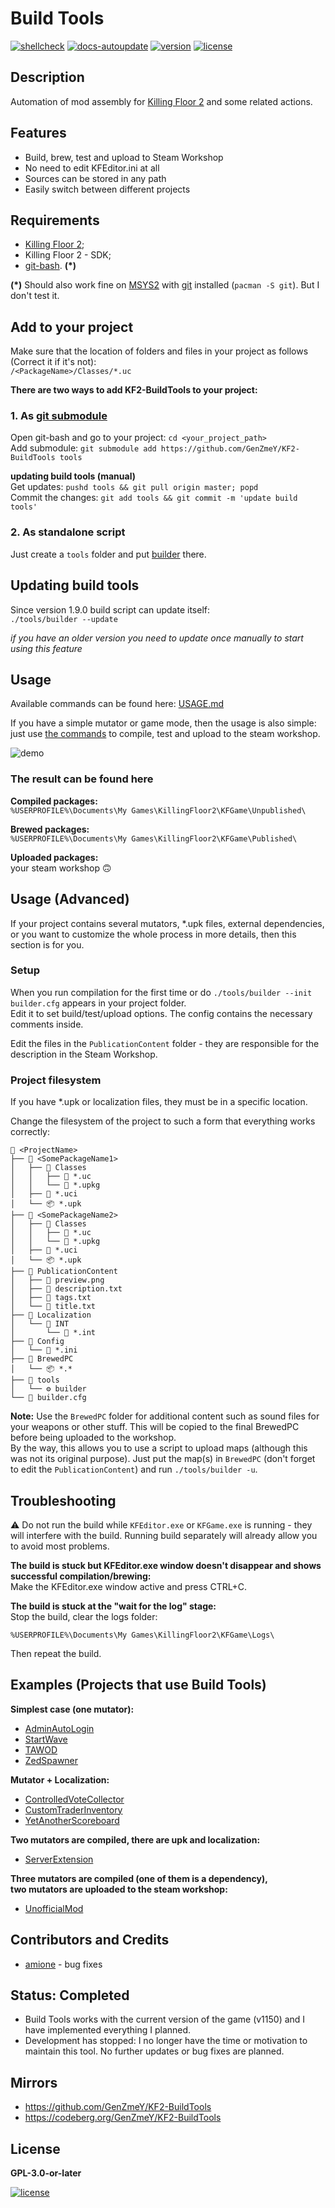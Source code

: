 # Build Tools
[![shellcheck](https://github.com/GenZmeY/KF2-BuildTools/actions/workflows/shellcheck.yml/badge.svg)](https://github.com/GenZmeY/KF2-BuildTools/actions/workflows/shellcheck.yml)
[![docs-autoupdate](https://github.com/GenZmeY/KF2-BuildTools/actions/workflows/docs-autoupdate.yml/badge.svg)](https://github.com/GenZmeY/KF2-BuildTools/actions/workflows/docs-autoupdate.yml)
[![version](https://img.shields.io/github/v/tag/genzmey/KF2-BuildTools)](CHANGELOG.md)
[![license](https://img.shields.io/github/license/GenZmeY/KF2-BuildTools)](COPYING)

## Description
Automation of mod assembly for [Killing Floor 2](https://store.steampowered.com/app/232090/Killing_Floor_2/) and some related actions.  

## Features
- Build, brew, test and upload to Steam Workshop  
- No need to edit KFEditor.ini at all  
- Sources can be stored in any path  
- Easily switch between different projects  

## Requirements
- [Killing Floor 2](https://store.steampowered.com/app/232090/Killing_Floor_2/);
- Killing Floor 2 - SDK;
- [git-bash](https://git-scm.com/download/win). **(\*)**

**(\*)** Should also work fine on [MSYS2](https://www.msys2.org/) with [git](https://packages.msys2.org/package/git) installed (`pacman -S git`). But I don't test it.  

## Add to your project
Make sure that the location of folders and files in your project as follows (Correct it if it's not):  
`/<PackageName>/Classes/*.uc`

**There are two ways to add KF2-BuildTools to your project:**  
### 1. As [git submodule](https://git-scm.com/book/en/v2/Git-Tools-Submodules)
Open git-bash and go to your project: `cd <your_project_path>`  
Add submodule: `git submodule add https://github.com/GenZmeY/KF2-BuildTools tools`  

**updating build tools (manual)**  
Get updates: `pushd tools && git pull origin master; popd`  
Commit the changes: `git add tools && git commit -m 'update build tools'`  

### 2. As standalone script
Just create a `tools` folder and put [builder](builder) there.  

## Updating build tools
Since version 1.9.0 build script can update itself:  
`./tools/builder --update`  

*if you have an older version you need to update once manually to start using this feature*  

## Usage
Available commands can be found here: [USAGE.md](USAGE.md)  

If you have a simple mutator or game mode, then the usage is also simple: just use [the commands](USAGE.md) to compile, test and upload to the steam workshop.

![demo](example.gif)

### The result can be found here
**Compiled packages:**  
`%USERPROFILE%\Documents\My Games\KillingFloor2\KFGame\Unpublished\`  

**Brewed packages:**  
`%USERPROFILE%\Documents\My Games\KillingFloor2\KFGame\Published\`  

**Uploaded packages:**  
your steam workshop 🙃  

## Usage (Advanced)
If your project contains several mutators, *.upk files, external dependencies, or you want to customize the whole process in more details, then this section is for you.  

### Setup
When you run compilation for the first time or do `./tools/builder --init` `builder.cfg` appears in your project folder.  
Edit it to set build/test/upload options. The config contains the necessary comments inside.  

Edit the files in the `PublicationContent` folder - they are responsible for the description in the Steam Workshop.  

### Project filesystem
If you have *.upk or localization files, they must be in a specific location.  

Change the filesystem of the project to such a form that everything works correctly:  
```text
📂 <ProjectName>
├── 📁 <SomePackageName1>
│   ├── 📁 Classes
│   │   ├── 📄 *.uc
│   │   └── 📄 *.upkg
│   ├── 📄 *.uci
│   └── 📦 *.upk
├── 📁 <SomePackageName2>
│   ├── 📁 Classes
│   │   ├── 📄 *.uc
│   │   └── 📄 *.upkg
│   ├── 📄 *.uci
│   └── 📦 *.upk
├── 📁 PublicationContent
│   ├── 🌆 preview.png
│   ├── 📄 description.txt
│   ├── 📄 tags.txt
│   └── 📄 title.txt
├── 📁 Localization
│   └── 📁 INT
│       └── 📄 *.int
├── 📁 Config
│   └── 📄 *.ini
├── 📁 BrewedPC
│   └── 📦 *.*
├── 📁 tools
│   └── ⚙️ builder
└── 📄 builder.cfg
```

**Note:** Use the `BrewedPC` folder for additional content such as sound files for your weapons or other stuff. This will be copied to the final BrewedPC before being uploaded to the workshop.  
By the way, this allows you to use a script to upload maps (although this was not its original purpose). Just put the map(s) in `BrewedPC` (don't forget to edit the `PublicationContent`) and run `./tools/builder -u`.  

## Troubleshooting
⚠️ Do not run the build while `KFEditor.exe` or `KFGame.exe` is running - they will interfere with the build. Running build separately will already allow you to avoid most problems.  

**The build is stuck but KFEditor.exe window doesn't disappear and shows successful compilation/brewing:**  
Make the KFEditor.exe window active and press CTRL+C.  

**The build is stuck at the "wait for the log" stage:**  
Stop the build, clear the logs folder:  
```
%USERPROFILE%\Documents\My Games\KillingFloor2\KFGame\Logs\
```
Then repeat the build.  

## Examples (Projects that use Build Tools)
**Simplest case (one mutator):**  
- [AdminAutoLogin](https://github.com/GenZmeY/KF2-AdminAutoLogin)
- [StartWave](https://github.com/GenZmeY/KF2-StartWave)
- [TAWOD](https://github.com/GenZmeY/KF2-TAWOD)
- [ZedSpawner](https://github.com/GenZmeY/KF2-ZedSpawner)

**Mutator + Localization:**  
- [ControlledVoteCollector](https://github.com/GenZmeY/KF2-ControlledVoteCollector)
- [CustomTraderInventory](https://github.com/GenZmeY/KF2-CustomTraderInventory)
- [YetAnotherScoreboard](https://github.com/GenZmeY/KF2-YetAnotherScoreboard)

**Two mutators are compiled, there are upk and localization:**  
- [ServerExtension](https://github.com/GenZmeY/KF2-Server-Extension)

**Three mutators are compiled (one of them is a dependency),**  
**two mutators are uploaded to the steam workshop:**  
- [UnofficialMod](https://github.com/GenZmeY/UnofficialMod)

## Contributors and Credits
- [amione](https://github.com/xamionex) - bug fixes  

## Status: Completed
- Build Tools works with the current version of the game (v1150) and I have implemented everything I planned.  
- Development has stopped: I no longer have the time or motivation to maintain this tool. No further updates or bug fixes are planned.  

## Mirrors
- https://github.com/GenZmeY/KF2-BuildTools  
- https://codeberg.org/GenZmeY/KF2-BuildTools  

## License
**GPL-3.0-or-later**  
  
[![license](https://www.gnu.org/graphics/gplv3-with-text-136x68.png)](COPYING)  
